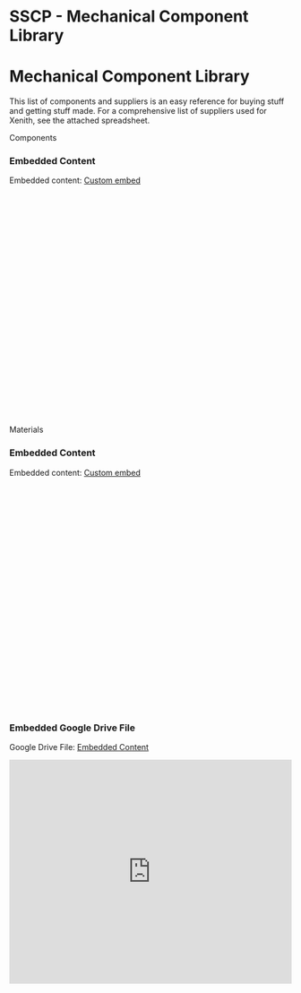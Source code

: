 # SSCP - Mechanical Component Library

# Mechanical Component Library

This list of components and suppliers is an easy reference for buying stuff and getting stuff made. For a comprehensive list of suppliers used for Xenith, see the attached spreadsheet.

Components

### Embedded Content

Embedded content: [Custom embed]()

<iframe width="100%" height="400" src="" frameborder="0"></iframe>

Materials

### Embedded Content

Embedded content: [Custom embed]()

<iframe width="100%" height="400" src="" frameborder="0"></iframe>

[](https://drive.google.com/folderview?id=1lRMYK_DsTLqa9cQD933oK3CJM_NCzWFB)

### Embedded Google Drive File

Google Drive File: [Embedded Content](https://drive.google.com/embeddedfolderview?id=1lRMYK_DsTLqa9cQD933oK3CJM_NCzWFB#list)

<iframe width="100%" height="400" src="https://drive.google.com/embeddedfolderview?id=1lRMYK_DsTLqa9cQD933oK3CJM_NCzWFB#list" frameborder="0"></iframe>

